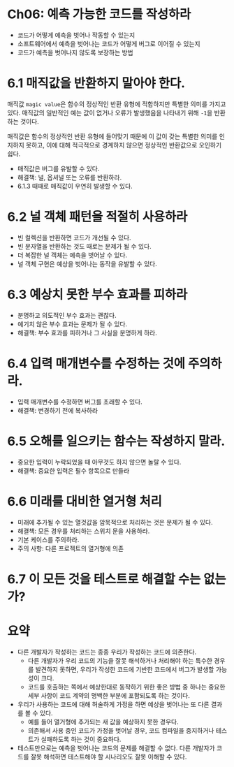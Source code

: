 
# Ch06: 예측 가능한 코드를 작성하라

- 코드가 어떻게 예측을 벗어나 작동할 수 있는지
- 소프트웨어에서 예측을 벗어나는 코드가 어떻게 버그로 이어질 수 있는지
- 코드가 예측을 벗어나지 않도록 보장하는 방법

# 6.1 매직값을 반환하지 말아야 한다.

매직값 `magic value`은 함수의 정상적인 반환 유형에 적합하지만 특별한 의미를 가지고 있다. 매직값의 일반적인 예는 값이 없거나 오류가 발생했음을 나타내기 위해 `-1`을 반환하는 것이다.

매직값은 함수의 정상적인 반환 유형에 들어맞기 때문에 이 값이 갖는 특별한 의미를 인지하지 못하고, 이에 대해 적극적으로 경계하지 않으면 정상적인 반환값으로 오인하기 쉽다. 

- 매직값은 버그를 유발할 수 있다.
- 해결책: 널, 옵셔널 또는 오류를 반환하라.
- 6.1.3 때때로 매직값이 우연히 발생할 수 있다.

# 6.2 널 객체 패턴을 적절히 사용하라

- 빈 컬렉션을 반환하면 코드가 개선될 수 있다.
- 빈 문자열을 반환하는 것도 때로는 문제가 될 수 있다.
- 더 복잡한 널 객체는 예측을 벗어날 수 있다.
- 널 객체 구현은 예상을 벗어나는 동작을 유발할 수 있다.

# 6.3 예상치 못한 부수 효과를 피하라

- 분명하고 의도적인 부수 효과는 괜찮다.
- 예기치 않은 부수 효과는 문제가 될 수 있다.
- 해결책: 부수 효과를 피하거나 그 사실을 분명하게 하라.

# 6.4 입력 매개변수를 수정하는 것에 주의하라.

- 입력 매개변수를 수정하면 버그를 초래할 수 있다.
- 해결책: 변경하기 전에 복사하라

# 6.5 오해를 일으키는 함수는 작성하지 말라.

- 중요한 입력이 누락되었을 때 아무것도 하지 않으면 놀랄 수 있다.
- 해결책: 중요한 입력은 필수 항목으로 만들라

# 6.6 미래를 대비한 열거형 처리

- 미래에 추가될 수 있는 열것값을 암묵적으로 처리하는 것은 문제가 될 수 있다.
- 해결책: 모든 경우를 처리하는 스위치 문을 사용하라.
- 기본 케이스를 주의하라.
- 주의 사항: 다른 프로젝트의 열거형에 의존

# 6.7 이 모든 것을 테스트로 해결할 수는 없는가?

# 요약

- 다른 개발자가 작성하는 코드는 종종 우리가 작성하는 코드에 의존한다.
	- 다른 개발자가 우리 코드의 기능을 잘못 해석하거나 처리해야 하는 특수한 경우를 발견하지 못하면, 우리가 작성한 코드에 기반한 코드에서 버그가 발생할 가능성이 크다.
	- 코드를 호출하는 쪽에서 예상한대로 동작하기 위한 좋은 방법 중 하나는 중요한 세부 사항이 코드 계약의 명백한 부분에 포함되도록 하는 것이다.
- 우리가 사용하는 코드에 대해 허술하게 가정을 하면 예상을 벗어나는 또 다른 결과를 볼 수 있다.
	- 예를 들어 열거형에 추가되는 새 값을 예상하지 못한 경우다.
	- 의존해서 사용 중인 코드가 가정을 벗어날 경우, 코드 컴파일을 중지하거나 테스트가 실패하도록 하는 것이 중요하다.
- 테스트만으로는 예측을 벗어나는 코드의 문제를 해결할 수 없다. 다른 개발자가 코드를 잘못 해석하면 테스트해야 할 시나리오도 잘못 이해할 수 있다.





